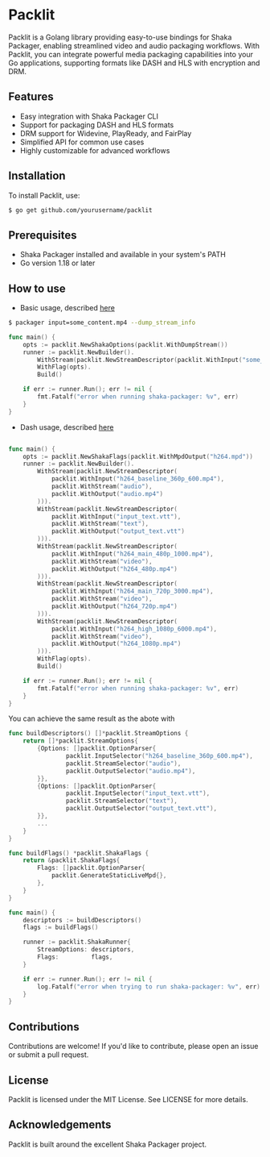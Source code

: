 # Packlit
Packlit is a Golang library providing easy-to-use bindings for Shaka Packager,
enabling streamlined video and audio packaging workflows. With Packlit,
you can integrate powerful media packaging capabilities into your Go applications,
supporting formats like DASH and HLS with encryption and DRM.

## Features
- Easy integration with Shaka Packager CLI
- Support for packaging DASH and HLS formats
- DRM support for Widevine, PlayReady, and FairPlay
- Simplified API for common use cases
- Highly customizable for advanced workflows

## Installation
To install Packlit, use:

```bash
$ go get github.com/yourusername/packlit  
```

## Prerequisites
- Shaka Packager installed and available in your system's PATH
- Go version 1.18 or later

## How to use

- Basic usage, described [here](https://shaka-project.github.io/shaka-packager/html/tutorials/basic_usage.html)
```bash
$ packager input=some_content.mp4 --dump_stream_info
```
```go
func main() {
	opts := packlit.NewShakaOptions(packlit.WithDumpStream())
	runner := packlit.NewBuilder().
		WithStream(packlit.NewStreamDescriptor(packlit.WithInput("some_content.mp4")))).
		WithFlag(opts).
		Build()

    if err := runner.Run(); err != nil {
        fmt.Fatalf("error when running shaka-packager: %v", err)
    }
}
```

- Dash usage, described [here](https://shaka-project.github.io/shaka-packager/html/tutorials/dash.html)
```go

func main() {
	opts := packlit.NewShakaFlags(packlit.WithMpdOutput("h264.mpd"))
	runner := packlit.NewBuilder().
        WithStream(packlit.NewStreamDescriptor(
            packlit.WithInput("h264_baseline_360p_600.mp4"),
            packlit.WithStream("audio"),
            packlit.WithOutput("audio.mp4")
        ))).
        WithStream(packlit.NewStreamDescriptor(
            packlit.WithInput("input_text.vtt"),
            packlit.WithStream("text"),
            packlit.WithOutput("output_text.vtt")
        ))).
        WithStream(packlit.NewStreamDescriptor(
            packlit.WithInput("h264_main_480p_1000.mp4"),
            packlit.WithStream("video"),
            packlit.WithOutput("h264_480p.mp4")
        ))).
        WithStream(packlit.NewStreamDescriptor(
            packlit.WithInput("h264_main_720p_3000.mp4"),
            packlit.WithStream("video"),
            packlit.WithOutput("h264_720p.mp4")
        ))).
        WithStream(packlit.NewStreamDescriptor(
            packlit.WithInput("h264_high_1080p_6000.mp4"),
            packlit.WithStream("video"),
            packlit.WithOutput("h264_1080p.mp4")
        ))).
        WithFlag(opts).
        Build()

    if err := runner.Run(); err != nil {
        fmt.Fatalf("error when running shaka-packager: %v", err)
    }
}
```

You can achieve the same result as the abote with
```go
func buildDescriptors() []*packlit.StreamOptions {
	return []*packlit.StreamOptions{
		{Options: []packlit.OptionParser{
				packlit.InputSelector("h264_baseline_360p_600.mp4"),
				packlit.StreamSelector("audio"),
				packlit.OutputSelector("audio.mp4"),
		}},
		{Options: []packlit.OptionParser{
				packlit.InputSelector("input_text.vtt"),
				packlit.StreamSelector("text"),
				packlit.OutputSelector("output_text.vtt"),
		}},
        ...
	}
}

func buildFlags() *packlit.ShakaFlags {
	return &packlit.ShakaFlags{
		Flags: []packlit.OptionParser{
			packlit.GenerateStaticLiveMpd{},
		},
	}
}

func main() {
	descriptors := buildDescriptors()
	flags := buildFlags()

	runner := packlit.ShakaRunner{
		StreamOptions: descriptors,
		Flags:         flags,
	}

	if err := runner.Run(); err != nil {
		log.Fatalf("error when trying to run shaka-packager: %v", err)
	}
}
```

## Contributions
Contributions are welcome! If you'd like to contribute, please open an issue or submit a pull request.

## License
Packlit is licensed under the MIT License. See LICENSE for more details.

## Acknowledgements
Packlit is built around the excellent Shaka Packager project.

